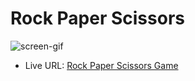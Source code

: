 # Rock Paper Scissors

![screen-gif](images/.record.gif)

- Live URL: [Rock Paper Scissors Game](https://rock-paper-scissors-baibhav0305.vercel.app/)
